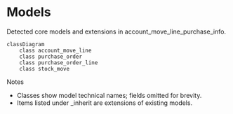 # Models

Detected core models and extensions in account_move_line_purchase_info.

```mermaid
classDiagram
    class account_move_line
    class purchase_order
    class purchase_order_line
    class stock_move
```

Notes
- Classes show model technical names; fields omitted for brevity.
- Items listed under _inherit are extensions of existing models.
